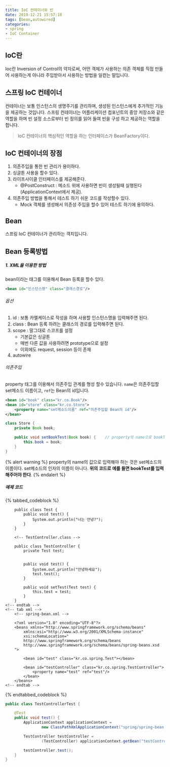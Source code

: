 ```yaml
---
title: IoC 컨테이너와 빈
date: 2019-12-21 15:57:18
tags: [bean,autowired]
categories:
- spring
- IoC Container
---
```


## IoC란

Ioc란 Inversion of Control의 약자로써, 어떤 객체가 사용하는 의존 객체를 직접 만들어 사용하는게 아니라 주입받아서 사용하는 방법을 일컫는 말입니다.

## 스프링 IoC 컨테이너

컨테이너는 보통 인스턴스의 생명주기를 관리하며, 생성된 인스턴스에게 추가적인 기능을 제공하는 것입니다. 스프링 컨테이너는 어플리케이션 컴포넌트의 중앙 저장소와 같은 역할을 하며 빈 설정 소스로부터 빈 정의를 읽어 들여 빈을 구성 하고 제공하는 역할을 합니다. 

> IoC 컨테이너의 핵심적인 역할을 하는 인터페이스가 BeanFactory이다.

## IoC 컨테이너의 장점

1. 의존주입을 통한 빈 관리가 용이하다.
1. 싱글톤 사용을 할수 있다.
1. 라이프사이클 인터페이스를 제공해준다.
    - @PostConstruct : 메소드 위에 사용하면 빈이 생성될때 실행된다(ApplicationContext에서 제공).  
1. 의존주입 방법을 통해서 테스트 하기 쉬운 코드를 작성할수 있다.
    - Mock 객체를 생성해서 의존성 주입을 할수 있어 테스트 하기에 용의하다.

## Bean

스프링 IoC 컨테이너가 관리하는 객치입니다.

## Bean 등록방법

##### 1. XML을 이용한 방법

bean이라는 태그를 이용해서 Bean 등록을 할수 있다.

```xml
<bean id="인스턴스명" class="클래스경로"/>
```

###### 옵션

1. id : 보통 카멜케이스로 작성을 하며 사용할 인스턴스명을 입력해주면 된다.
2. class : Bean 등록 하려는 클래스의 경로를 입력해주면 된다.
3. scope : 말그대로 스코프를 설정
    - 기본값은 싱글톤
    - 매번 다른 값을 사용하려면 prototype으로 설정
    - 이외에도 request, session 등이 존재
4. autowire

###### 의존주입

property 태그를 이용해서 의존주입 관계를 형성 할수 있습니다. `name`은 의존주입할 set메소드 이름이고, `ref`는 Bean의 id입니다.

```xml
<bean id="book" class="kr.co.Book"/>
<bean id="store" class="kr.co.Store">
    <property name="set메소드이름" ref="의존주입할 Bean의 id"/>
</bean>
```

```java
class Store {
    private Book book;

    public void setBookTest(Book book) {    // property의 name으로 bookTest를 입력해주어야 함
        this.book = book;
    }
}
```

{% alert warning %}
property의 name의 값으로 입력해야 하는 것은 set메소드의 이름이다. set메소드의 인자의 이름이 아니다. __위의 코드로 예를 들면 bookTest를 입력해주어야 한다__.
{% endalert %}

##### 예제 코드

{% tabbed_codeblock %}
    <!-- tab java -->
        <!-- Test.class -->

        public class Test {
            public void test() {
                System.out.println("너는 안녕?");
            }
        }

        <!-- TestController.class -->

        public class TestController {
            private Test test;


            public void test() {
                System.out.println("안녕하세요");
                test.test();
            }

            public void setTest(Test test) {
                this.test = test;
            }
        }
    <!-- endtab -->  
    <!-- tab xml -->
        <!-- spring-bean.xml -->

        <?xml version="1.0" encoding="UTF-8"?>
        <beans xmlns="http://www.springframework.org/schema/beans"
            xmlns:xsi="http://www.w3.org/2001/XMLSchema-instance"
            xsi:schemaLocation="
            http://www.springframework.org/schema/beans 
            http://www.springframework.org/schema/beans/spring-beans.xsd
        ">

            <bean id="test" class="kr.co.spring.Test"></bean>

            <bean id="testController" class="kr.co.spring.TestController">
                <property name="test" ref="test"/>
            </bean>
        </beans>
    <!-- endtab -->
{% endtabbed_codeblock %}

```java
public class TestControllerTest {

    @Test
    public void test() {
        ApplicationContext applicationContext = 
                new ClassPathXmlApplicationContext("spring/spring-bean.xml");

        TestController testController = 
                (TestController) applicationContext.getBean("testController");

        testController.test();
    }
}
```